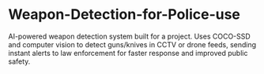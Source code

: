# Weapon-Detection-for-Police-use
AI-powered weapon detection system built for a project. Uses COCO-SSD and computer vision to detect guns/knives in CCTV or drone feeds, sending instant alerts to law enforcement for faster response and improved public safety.
